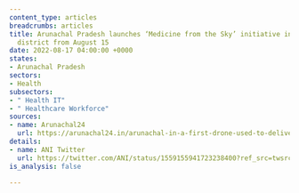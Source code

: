 ```yaml
---
content_type: articles
breadcrumbs: articles
title: Arunachal Pradesh launches ‘Medicine from the Sky’ initiative in East Kameng
  district from August 15
date: 2022-08-17 04:00:00 +0000
states:
- Arunachal Pradesh
sectors:
- Health
subsectors:
- " Health IT"
- " Healthcare Workforce"
sources:
- name: Arunachal24
  url: https://arunachal24.in/arunachal-in-a-first-drone-used-to-deliver-medicines-to-remote-health-centre-in-east-kameng/
details:
- name: ANI Twitter
  url: https://twitter.com/ANI/status/1559155941723238400?ref_src=twsrc%5Etfw
is_analysis: false

---
```

